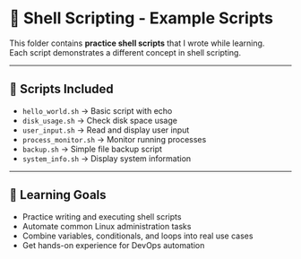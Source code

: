 # 📝 Shell Scripting - Example Scripts

This folder contains **practice shell scripts** that I wrote while learning.  
Each script demonstrates a different concept in shell scripting.

---

## 📂 Scripts Included

- `hello_world.sh` → Basic script with echo  
- `disk_usage.sh` → Check disk space usage  
- `user_input.sh` → Read and display user input  
- `process_monitor.sh` → Monitor running processes  
- `backup.sh` → Simple file backup script  
- `system_info.sh` → Display system information  

---

## 🎯 Learning Goals

- Practice writing and executing shell scripts  
- Automate common Linux administration tasks  
- Combine variables, conditionals, and loops into real use cases  
- Get hands-on experience for DevOps automation  
